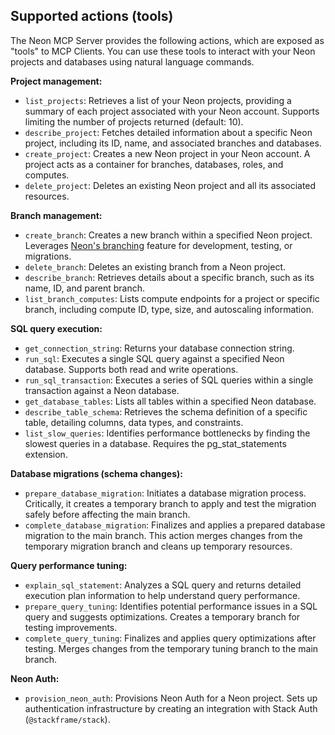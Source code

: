 ## Supported actions (tools)

The Neon MCP Server provides the following actions, which are exposed as "tools" to MCP Clients. You can use these tools to interact with your Neon projects and databases using natural language commands.

**Project management:**

- `list_projects`: Retrieves a list of your Neon projects, providing a summary of each project associated with your Neon account. Supports limiting the number of projects returned (default: 10).
- `describe_project`: Fetches detailed information about a specific Neon project, including its ID, name, and associated branches and databases.
- `create_project`: Creates a new Neon project in your Neon account. A project acts as a container for branches, databases, roles, and computes.
- `delete_project`: Deletes an existing Neon project and all its associated resources.

**Branch management:**

- `create_branch`: Creates a new branch within a specified Neon project. Leverages [Neon's branching](https://neon.tech/docs/introduction/branching) feature for development, testing, or migrations.
- `delete_branch`: Deletes an existing branch from a Neon project.
- `describe_branch`: Retrieves details about a specific branch, such as its name, ID, and parent branch.
- `list_branch_computes`: Lists compute endpoints for a project or specific branch, including compute ID, type, size, and autoscaling information.

**SQL query execution:**

- `get_connection_string`: Returns your database connection string.
- `run_sql`: Executes a single SQL query against a specified Neon database. Supports both read and write operations.
- `run_sql_transaction`: Executes a series of SQL queries within a single transaction against a Neon database.
- `get_database_tables`: Lists all tables within a specified Neon database.
- `describe_table_schema`: Retrieves the schema definition of a specific table, detailing columns, data types, and constraints.
- `list_slow_queries`: Identifies performance bottlenecks by finding the slowest queries in a database. Requires the pg_stat_statements extension.

**Database migrations (schema changes):**

- `prepare_database_migration`: Initiates a database migration process. Critically, it creates a temporary branch to apply and test the migration safely before affecting the main branch.
- `complete_database_migration`: Finalizes and applies a prepared database migration to the main branch. This action merges changes from the temporary migration branch and cleans up temporary resources.

**Query performance tuning:**

- `explain_sql_statement`: Analyzes a SQL query and returns detailed execution plan information to help understand query performance.
- `prepare_query_tuning`: Identifies potential performance issues in a SQL query and suggests optimizations. Creates a temporary branch for testing improvements.
- `complete_query_tuning`: Finalizes and applies query optimizations after testing. Merges changes from the temporary tuning branch to the main branch.

**Neon Auth:**

- `provision_neon_auth`: Provisions Neon Auth for a Neon project. Sets up authentication infrastructure by creating an integration with Stack Auth (`@stackframe/stack`).

